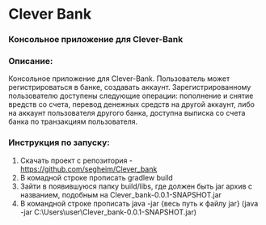 # Clever Bank


### Консольное приложение для Clever-Bank

### Описание:
Консольное приложение для Clever-Bank. Пользователь может регистрироваться в банке, создавать аккаунт. 
Зарегистрированному пользователю доступены следующие операции: пополнение и снятие вредств со счета, 
перевод денежных средств на другой аккаунт, либо на аккаунт пользователя другого банка, доступна выписка 
со счета банка по транзакциям пользователя.

### Инструкция по запуску:
1. Скачать проект с репозитория - <https://github.com/segheim/Clever_bank>
2. В комадной строке прописать gradlew build
3. Зайти в появившуюся папку build/libs, где должен быть jar архив c названием, подобным на Clever_bank-0.0.1-SNAPSHOT.jar
4. В командной строке прописать java -jar {весь путь к файлу jar}  (java -jar C:\Users\user\Clever_bank-0.0.1-SNAPSHOT.jar)

